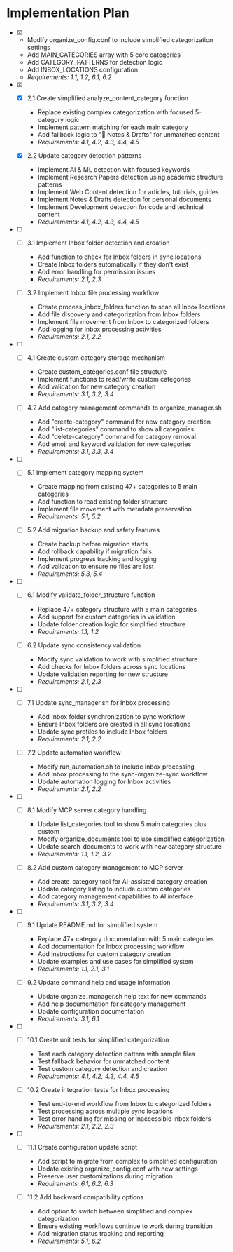 # Implementation Plan

- [X]
  - Modify organize_config.conf to include simplified categorization settings
  - Add MAIN_CATEGORIES array with 5 core categories
  - Add CATEGORY_PATTERNS for detection logic
  - Add INBOX_LOCATIONS configuration
  - _Requirements: 1.1, 1.2, 6.1, 6.2_
- [X]
  - [X] 2.1 Create simplified analyze_content_category function

    - Replace existing complex categorization with focused 5-category logic
    - Implement pattern matching for each main category
    - Add fallback logic to "📝 Notes & Drafts" for unmatched content
    - _Requirements: 4.1, 4.2, 4.3, 4.4, 4.5_
  - [X] 2.2 Update category detection patterns

    - Implement AI & ML detection with focused keywords
    - Implement Research Papers detection using academic structure patterns
    - Implement Web Content detection for articles, tutorials, guides
    - Implement Notes & Drafts detection for personal documents
    - Implement Development detection for code and technical content
    - _Requirements: 4.1, 4.2, 4.3, 4.4, 4.5_
- [ ]
  - [ ] 3.1 Implement Inbox folder detection and creation

    - Add function to check for Inbox folders in sync locations
    - Create Inbox folders automatically if they don't exist
    - Add error handling for permission issues
    - _Requirements: 2.1, 2.3_
  - [ ] 3.2 Implement Inbox file processing workflow

    - Create process_inbox_folders function to scan all Inbox locations
    - Add file discovery and categorization from Inbox folders
    - Implement file movement from Inbox to categorized folders
    - Add logging for Inbox processing activities
    - _Requirements: 2.1, 2.2_
- [ ]
  - [ ] 4.1 Create custom category storage mechanism

    - Create custom_categories.conf file structure
    - Implement functions to read/write custom categories
    - Add validation for new category creation
    - _Requirements: 3.1, 3.2, 3.4_
  - [ ] 4.2 Add category management commands to organize_manager.sh

    - Add "create-category" command for new category creation
    - Add "list-categories" command to show all categories
    - Add "delete-category" command for category removal
    - Add emoji and keyword validation for new categories
    - _Requirements: 3.1, 3.3, 3.4_
- [ ]
  - [ ] 5.1 Implement category mapping system

    - Create mapping from existing 47+ categories to 5 main categories
    - Add function to read existing folder structure
    - Implement file movement with metadata preservation
    - _Requirements: 5.1, 5.2_
  - [ ] 5.2 Add migration backup and safety features

    - Create backup before migration starts
    - Add rollback capability if migration fails
    - Implement progress tracking and logging
    - Add validation to ensure no files are lost
    - _Requirements: 5.3, 5.4_
- [ ]
  - [ ] 6.1 Modify validate_folder_structure function

    - Replace 47+ category structure with 5 main categories
    - Add support for custom categories in validation
    - Update folder creation logic for simplified structure
    - _Requirements: 1.1, 1.2_
  - [ ] 6.2 Update sync consistency validation

    - Modify sync validation to work with simplified structure
    - Add checks for Inbox folders across sync locations
    - Update validation reporting for new structure
    - _Requirements: 2.1, 2.3_
- [ ]
  - [ ] 7.1 Update sync_manager.sh for Inbox processing

    - Add Inbox folder synchronization to sync workflow
    - Ensure Inbox folders are created in all sync locations
    - Update sync profiles to include Inbox folders
    - _Requirements: 2.1, 2.2_
  - [ ] 7.2 Update automation workflow

    - Modify run_automation.sh to include Inbox processing
    - Add Inbox processing to the sync-organize-sync workflow
    - Update automation logging for Inbox activities
    - _Requirements: 2.1, 2.2_
- [ ]
  - [ ] 8.1 Modify MCP server category handling

    - Update list_categories tool to show 5 main categories plus custom
    - Modify organize_documents tool to use simplified categorization
    - Update search_documents to work with new category structure
    - _Requirements: 1.1, 1.2, 3.2_
  - [ ] 8.2 Add custom category management to MCP server

    - Add create_category tool for AI-assisted category creation
    - Update category listing to include custom categories
    - Add category management capabilities to AI interface
    - _Requirements: 3.1, 3.2, 3.4_
- [ ]
  - [ ] 9.1 Update README.md for simplified system

    - Replace 47+ category documentation with 5 main categories
    - Add documentation for Inbox processing workflow
    - Add instructions for custom category creation
    - Update examples and use cases for simplified system
    - _Requirements: 1.1, 2.1, 3.1_
  - [ ] 9.2 Update command help and usage information

    - Update organize_manager.sh help text for new commands
    - Add help documentation for category management
    - Update configuration documentation
    - _Requirements: 3.1, 6.1_
- [ ]
  - [ ] 10.1 Create unit tests for simplified categorization

    - Test each category detection pattern with sample files
    - Test fallback behavior for unmatched content
    - Test custom category detection and creation
    - _Requirements: 4.1, 4.2, 4.3, 4.4, 4.5_
  - [ ] 10.2 Create integration tests for Inbox processing

    - Test end-to-end workflow from Inbox to categorized folders
    - Test processing across multiple sync locations
    - Test error handling for missing or inaccessible Inbox folders
    - _Requirements: 2.1, 2.2, 2.3_
- [ ]
  - [ ] 11.1 Create configuration update script

    - Add script to migrate from complex to simplified configuration
    - Update existing organize_config.conf with new settings
    - Preserve user customizations during migration
    - _Requirements: 6.1, 6.2, 6.3_
  - [ ] 11.2 Add backward compatibility options

    - Add option to switch between simplified and complex categorization
    - Ensure existing workflows continue to work during transition
    - Add migration status tracking and reporting
    - _Requirements: 5.1, 6.2_
